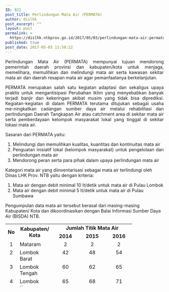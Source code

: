 ```yaml
---
ID: 922
post_title: Perlindungan Mata Air (PERMATA)
author: dislhk
post_excerpt: ""
layout: post
permalink: >
  https://dislhk.ntbprov.go.id/2017/05/03/perlindungan-mata-air-permata/
published: true
post_date: 2017-05-03 11:58:22
---
```

<p style="text-align: justify;">Perlindungan Mata Air (PERMATA) mempunyai tujuan mendorong pemerintah daerah provinsi dan kabupaten/kota untuk menjaga, memelihara, memulihkan dan melindungi mata air serta kawasan sekitar mata air dan daerah resapan mata air agar pemanfaatanya berkelanjutan.</p>
<p style="text-align: justify;">PERMATA merupakan salah satu kegiatan adaptasi dan sekaligus upaya praktis untuk mengantisipasi Perubahan Iklim yang menyebabkan banyak terjadi banjir dan kekeringan akibat musim yang tidak bisa diprediksi. Kegiatan-kegiatan di dalam PERMATA terutama ditujukan sebagai usaha me-ningkatkan cadangan sumber daya air melalui rehabilitasi dan perlindungan Daerah Tangkapan Air atau catchment area di sekitar mata air serta pemberdayaan kelompok masyarakat lokal yang tinggal di sekitar lokasi mata air.</p>
<p style="text-align: justify;">Sasaran dari PERMATA yaitu:</p>

<ol style="text-align: justify;">
 	<li>Melindungi dan memulihkan kualitas, kuantitas dan kontinuitas mata air</li>
 	<li>Penguatan inisiatif lokal (kelompok masyarakat) untuk pengelolaan dan perlindungan mata air</li>
 	<li>Mendorong peran serta para pihak dalam upaya perlindungan mata air</li>
</ol>
Kategori mata air yang diinventarisasi sebagai mata air terlindungi oleh Dinas LHK Prov. NTB yaitu dengan kriteria:
<ol>
 	<li>Mata air dengan debit minimal 10 lt/detik untuk mata air di Pulau Lombok</li>
 	<li>Mata air dengan debit minimal 5 lt/detik untuk mata air di Pulau Sumbawa</li>
</ol>
Pengumpulan data mata air tersebut berasal dari masing-masing Kabupaten/ Kota dan dikoordinasikan dengan Balai Informasi Sumber Daya Air (BISDA) NTB.
<table style="height: 200px;" cellspacing="0" border="0" width="707"><colgroup width="29"></colgroup> <colgroup width="111"></colgroup> <colgroup width="85" span="3"></colgroup>
<tbody>
<tr>
<td rowspan="2" align="center" height="34" valign="middle"><b>No</b></td>
<td rowspan="2" align="center" valign="middle"><b>Kabupaten/ Kota</b></td>
<td colspan="3" align="center" valign="middle"><b>Jumlah Titik Mata Air</b></td>
</tr>
<tr>
<td align="center" valign="middle"><b>2014</b></td>
<td align="center" valign="middle"><b>2015</b></td>
<td align="center" valign="middle"><b>2016</b></td>
</tr>
<tr>
<td align="center" height="17" valign="top">1</td>
<td align="left" valign="top">Mataram</td>
<td align="center" valign="top">2</td>
<td align="center" valign="top">2</td>
<td align="center" valign="top">2</td>
</tr>
<tr>
<td align="center" height="17" valign="top">2</td>
<td align="left" valign="top">Lombok Barat</td>
<td align="center" valign="top">42</td>
<td align="center" valign="top">48</td>
<td align="center" valign="top">54</td>
</tr>
<tr>
<td align="center" height="17" valign="top">3</td>
<td align="left" valign="top">Lombok Tengah</td>
<td align="center" valign="top">60</td>
<td align="center" valign="top">62</td>
<td align="center" valign="top">65</td>
</tr>
<tr>
<td align="center" height="17" valign="top">4</td>
<td align="left" valign="top">Lombok timur</td>
<td align="center" valign="top">65</td>
<td align="center" valign="top">68</td>
<td align="center" valign="top">71</td>
</tr>
<tr>
<td align="center" height="17" valign="top">5</td>
<td align="left" valign="top">Lombok Utara</td>
<td align="center" valign="top">24</td>
<td align="center" valign="top">29</td>
<td align="center" valign="top">36</td>
</tr>
<tr>
<td align="center" height="17" valign="top">6</td>
<td align="left" valign="top">Sumbawa Barat</td>
<td align="center" valign="top">35</td>
<td align="center" valign="top">38</td>
<td align="center" valign="top">41</td>
</tr>
<tr>
<td align="center" height="17" valign="top">7</td>
<td align="left" valign="top">Sumbawa</td>
<td align="center" valign="top">84</td>
<td align="center" valign="top">88</td>
<td align="center" valign="top">92</td>
</tr>
<tr>
<td align="center" height="17" valign="top">8</td>
<td align="left" valign="top">Dompu</td>
<td align="center" valign="top">16</td>
<td align="center" valign="top">18</td>
<td align="center" valign="top">18</td>
</tr>
<tr>
<td align="center" height="17" valign="top">9</td>
<td align="left" valign="top">Bima</td>
<td align="center" valign="top">14</td>
<td align="center" valign="top">16</td>
<td align="center" valign="top">19</td>
</tr>
<tr>
<td align="center" height="17" valign="top">10</td>
<td align="left" valign="top">Kota Bima</td>
<td align="center" valign="top">12</td>
<td align="center" valign="top">15</td>
<td align="center" valign="top">16</td>
</tr>
<tr>
<td align="center" height="17" valign="top"><b>&nbsp;</b></td>
<td align="left" valign="top"><b>TOTAL</b></td>
<td align="center" valign="top"><b>354</b></td>
<td align="center" valign="top"><b>384</b></td>
<td align="center" valign="top"><b>414</b></td>
</tr>
</tbody>
</table>
&nbsp;

&nbsp;